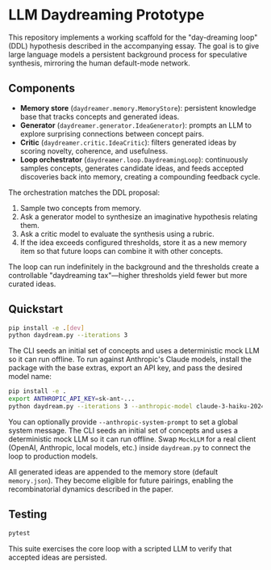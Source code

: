 # LLM Daydreaming Prototype

This repository implements a working scaffold for the "day-dreaming loop" (DDL) hypothesis described in the accompanying essay. The goal is to give large language models a persistent background process for speculative synthesis, mirroring the human default-mode network.

## Components

- **Memory store** (`daydreamer.memory.MemoryStore`): persistent knowledge base that tracks concepts and generated ideas.
- **Generator** (`daydreamer.generator.IdeaGenerator`): prompts an LLM to explore surprising connections between concept pairs.
- **Critic** (`daydreamer.critic.IdeaCritic`): filters generated ideas by scoring novelty, coherence, and usefulness.
- **Loop orchestrator** (`daydreamer.loop.DaydreamingLoop`): continuously samples concepts, generates candidate ideas, and feeds accepted discoveries back into memory, creating a compounding feedback cycle.

The orchestration matches the DDL proposal:

1. Sample two concepts from memory.
2. Ask a generator model to synthesize an imaginative hypothesis relating them.
3. Ask a critic model to evaluate the synthesis using a rubric.
4. If the idea exceeds configured thresholds, store it as a new memory item so that future loops can combine it with other concepts.

The loop can run indefinitely in the background and the thresholds create a controllable "daydreaming tax"—higher thresholds yield fewer but more curated ideas.

## Quickstart

```bash
pip install -e .[dev]
python daydream.py --iterations 3
```

The CLI seeds an initial set of concepts and uses a deterministic mock LLM so it can run offline. To run against Anthropic's Claude models, install the package with the base extras, export an API key, and pass the desired model name:

```bash
pip install -e .
export ANTHROPIC_API_KEY=sk-ant-...
python daydream.py --iterations 3 --anthropic-model claude-3-haiku-20240307
```

You can optionally provide `--anthropic-system-prompt` to set a global system message.
The CLI seeds an initial set of concepts and uses a deterministic mock LLM so it can run offline. Swap `MockLLM` for a real client (OpenAI, Anthropic, local models, etc.) inside `daydream.py` to connect the loop to production models.

All generated ideas are appended to the memory store (default `memory.json`). They become eligible for future pairings, enabling the recombinatorial dynamics described in the paper.

## Testing

```bash
pytest
```

This suite exercises the core loop with a scripted LLM to verify that accepted ideas are persisted.

